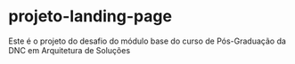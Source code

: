 # projeto-landing-page
Este é o projeto do desafio do módulo base do curso de Pós-Graduação da DNC em Arquitetura de Soluções
